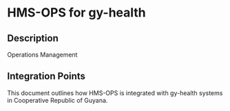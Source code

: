 # HMS-OPS for gy-health

## Description

Operations Management

## Integration Points

This document outlines how HMS-OPS is integrated with gy-health systems in Cooperative Republic of Guyana.
